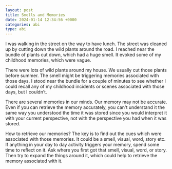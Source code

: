 ```yaml
---
layout: post
title: Smells and Memories
date: 2024-01-14 12:34:56 +0000
categories: abi
type: abi
---
```


<div class="abi">I was walking in the street on the way to have lunch. The street was cleaned up by cutting down the wild plants around the road. I reached near the bundle of plants cut down, which had a huge smell. It evoked some of my childhood memories, which were vague.

There were lots of wild plants around my house. We usually cut those plants before summer. The smell might be triggering memories associated with those days.  I stood near the bundle for a couple of minutes to see whether I could recall any of my childhood incidents or scenes associated with those days, but I couldn’t.

There are several memories in our minds. Our memory may not be accurate. Even if you can retrieve the memory accurately, you can't understand it the same way you understood the time it was stored since you would interpret it with your current perspective, not with the perspective you had when it was stored.

How to retrieve our memories? The key is to find out the cues which were associated with those memories. It could be a smell, visual, word, story etc. If anything in your day to day activity triggers your memory, spend some time to reflect on it.  Ask where you first got that smell, visual, word, or story. Then try to expand the things around it, which could help to retrieve the memory associated with it.
</div>

